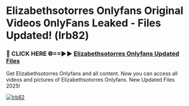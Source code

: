 # Elizabethsotorres Onlyfans Original Videos 0nlyFans Leaked - Files Updated! (lrb82)

<h3>🔴 CLICK HERE 🌐==►► <a href="https://tinyurl.com/2m67pmp6" rel="nofollow">Elizabethsotorres Onlyfans Updated Files</a></h3>

Get Elizabethsotorres Onlyfans and all content. Now you can access all videos and pictures of Elizabethsotorres Onlyfans. New Updated Files 2025!

[![lrb82](https://i.imgur.com/H4QAA4z.gif)](https://tinyurl.com/2m67pmp6)